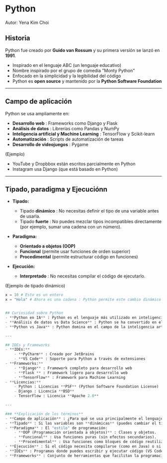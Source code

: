 # Python
Autor: Yena Kim Choi

## Historia
Python fue creado por **Guido van Rossum** y su primera versión se lanzó en **1991**.
- Inspirado en el lenguaje ABC (un lenguaje educativo)
- Nombre inspirado por el grupo de comedia "Monty Python"
- Enfocado en la simplicidad y la legibilidad del código
- Python es **open source** y mantenido por la **Python Software Foundation**

---

## Campo de aplicación
Python se usa ampliamente en:
- **Desarrollo web** : Frameworks como Django y Flask
- **Análisis de datos** : Librerías como Pandas y NumPy
- **Inteligencia artificial y Machine Learning** : TensorFlow y Scikit-learn
- **Automatización** : Scripts de automatización de tareas
- **Desarrollo de videojuegos** : Pygame

(Ejemplo)
- YouTube y Dropbbox están escritos parcialmente en Python
- Instagram usa Django (que está basado en Python)

---

## Tipado, paradigma y Ejecuciónn
- **Tipado:**
    - Tipado **dinámico** : No necesitas definir el tipo de una variable antes de usarla.
    - Tipado **fuerte** : No puedes mezclar tipos incompatibles directamente (por ejemplo, sumar una cadena con un número).
    
- **Paradigma:**
    - **Orientado a objetos (OOP)**
    - **Funcional** (permite usar funciones de orden superior)
    - **Procedimental** (permite estructurar código en funciones)
  
- **Ejecución:**
    - **Interpretado** : No necesitas compilar el código de ejecutarlo.
 
(Ejemplo de tipado dinámico)
```python
x = 10 # Esto es un entero
x = "Hola" # Ahora es una cadena : Python permite este cambio dinámico


## Curiosidad sobre Python
- **Python en IA** : Python es el lenguaje más utilizado en inteligencia artificial gracias a su facilidad para manejar datos y el ecosistema de librerías especializadas como **TensorFlow**, **PyTorch** y **Scikit-earn**. Grandes modelos de lenguaje como **ChatGPT** y **DeepSeek** están desarrollados principalmente en Python debido a su eficiencia para entrenar y manejar redes neuronales complejas.
- **Análisis de datos vs Data Science** : Python se ha convertido en el estándar para análisis de datos y ciencia de datos. En análisis de datos, se usan librerías como **Pandas** y **NumPy** para manipular y visualizar datos. En ciencia de datos, librerías como **TrensorFlow** y **Scikit-learn** permiten construir modelos predictivos y de machine learning. La diferencia principal es que el análisis de datos busca entender paratones existentes, mientras que la ciencia de datos busca crear nuevos modelos predictivos.
- **Python vs Java** : Python domina en el campo de la inteligencia artificial y el análisis de datos debido a su rapidez para prototipar y su ecosistema de librerías. Sin embargo, Java sigue siendo el rey en aplicaciones empresariales, sistema de alto rendimiento y desarrollo móvil (Android). Un desarrollador de Python suele centrarse en IA y ciencia de datos, mientras que un desarrollador de Java se especializa en aplicaciones empresariales y sistemas escalables.

---

## IDEs y Frameworks
- **IDEs:**
    - **PyCharm** : Creado por JetBrains
    - **VS Code** : Soporte para Python a través de extensiones
- **Frameworks:**
    - **Django** : Framework completo para desarrollo web
    - **Flask ** : Framework ligero para desarrollo web
    - **TensorFlow** : Framework para Machine Learning
- **Licencias:**
    - Python : Licencias **PSF** (Python Software Foundation License)
    - Django : Licencia **BSD**
    - TensorFlow : Licencia **Apache 2.0**

---

### **Explicación de los términos**
- **Campo de aplicación** : ¿Para qué se usa principalmente el lenguaje? (Desarrollo web, IA, videojuegos, etc.)
- **Tipado** : Si las variables son **dinámicas** (puedes cambiar el tipado sobre la marcha) o **estáticas (siempre tiene que tener el mismo tipo).
- **Paradigma** : El "estilo" de programación:
    - **OOP (Programación orientada a objetos)** : Clases y objetos.
    - **Funcional** : Usa funciones puras (sin efectos secundarios).
    - **Procedimental** : Usa funciones como bloques de código reutilizable.
- **Ejecución** : Si el código necesita compilarse (como en Java) o si se ejecuta directamente (como en Python).
- **IDEs** : Programas donde puedes escribir y ejecutar código (VS Code, PyCharm...).
- **Frameworks** : Conjunto de herramientas que facilitan la programación (Django para desarrollo web, TensorFlow para IA...).
